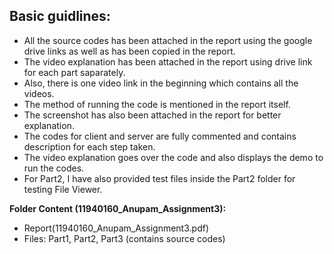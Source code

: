 ## Basic guidlines:

* All the source codes has been attached in the report using the google drive links as well as has been copied in the report.
* The video explanation has been attached in the report using drive link for each part saparately.
* Also, there is one video link in the beginning which contains all the videos.
* The method of running the code is mentioned in the report itself.
* The screenshot has also been attached in the report for better explanation.
* The codes for client and server are fully commented and contains description for each step taken.
* The video explanation goes over the code and also displays the demo to run the codes. 
* For Part2, I have also provided test files inside the Part2 folder for testing File Viewer.

**Folder Content (11940160_Anupam_Assignment3):**
- Report(11940160_Anupam_Assignment3.pdf)
- Files: Part1, Part2, Part3 (contains source codes)
		

